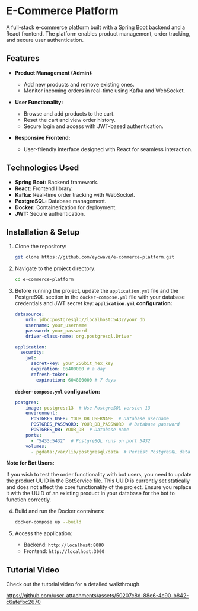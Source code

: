 # E-Commerce Platform

A full-stack e-commerce platform built with a Spring Boot backend and a React frontend. The platform enables product management, order tracking, and secure user authentication.

## Features

- **Product Management (Admin):**
  - Add new products and remove existing ones.
  - Monitor incoming orders in real-time using Kafka and WebSocket.

- **User Functionality:**
  - Browse and add products to the cart.
  - Reset the cart and view order history.
  - Secure login and access with JWT-based authentication.

- **Responsive Frontend:**
  - User-friendly interface designed with React for seamless interaction.

## Technologies Used

- **Spring Boot:** Backend framework.
- **React:** Frontend library.
- **Kafka:** Real-time order tracking with WebSocket.
- **PostgreSQL:** Database management.
- **Docker:** Containerization for deployment.
- **JWT:** Secure authentication.

## Installation & Setup

1. Clone the repository:
   ```bash
   git clone https://github.com/eycwave/e-commerce-platform.git
   ```
2. Navigate to the project directory:
   ```bash
   cd e-commerce-platform
   ```
3. Before running the project, update the `application.yml` file and the PostgreSQL section in the `docker-compose.yml` file with your database credentials and JWT secret key:
   **`application.yml` configuration:**
   ```yaml
   datasource:
       url: jdbc:postgresql://localhost:5432/your_db
       username: your_username
       password: your_password
       driver-class-name: org.postgresql.Driver

   application:
     security:
       jwt:
         secret-key: your_256bit_hex_key
         expiration: 86400000 # a day
         refresh-token:
           expiration: 604800000 # 7 days
   ```

   **`docker-compose.yml` configuration:**
   ```yaml
   postgres:
       image: postgres:13  # Use PostgreSQL version 13
       environment:
         POSTGRES_USER: YOUR_DB_USERNAME  # Database username
         POSTGRES_PASSWORD: YOUR_DB_PASSWORD  # Database password
         POSTGRES_DB: YOUR_DB  # Database name
       ports:
         - "5433:5432"  # PostgreSQL runs on port 5432
       volumes:
         - pgdata:/var/lib/postgresql/data  # Persist PostgreSQL data
   ```

**Note for Bot Users:**

If you wish to test the order functionality with bot users, you need to update the product UUID in the BotService file. This UUID is currently set statically and does not affect the core functionality of the project. Ensure you replace it with the UUID of an   existing product in your database for the bot to function correctly.
   
4. Build and run the Docker containers:
   ```bash
   docker-compose up --build
   ```

5. Access the application:
   - Backend: `http://localhost:8080`
   - Frontend: `http://localhost:3000`

## Tutorial Video

Check out the tutorial video for a detailed walkthrough.

https://github.com/user-attachments/assets/50207c8d-88e6-4c90-b842-c6afefbc2670
